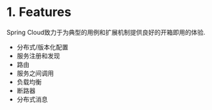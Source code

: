 # 1. Features

Spring Cloud致力于为典型的用例和扩展机制提供良好的开箱即用的体验.

* 分布式/版本化配置
* 服务注册和发现
* 路由
* 服务之间调用
* 负载均衡
* 断路器
* 分布式消息